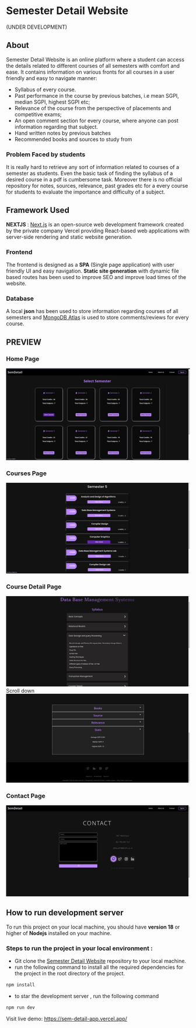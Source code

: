 # **Semester Detail Website**
(UNDER DEVELOPMENT)

## **About**

Semester Detail Website is an online platform where a student can access the details related to different courses of all semesters with comfort and ease. It contains information on various fronts for all courses in a user friendly and easy to navigate manner:

- Syllabus of every course.
- Past performance in the course by previous batches, i.e mean SGPI, median SGPI, highest SGPI etc;
- Relevance of the course from the perspective of placements and competitive exams;
- An open comment section for every course, where anyone can post information regarding that subject.
- Hand written notes by previous batches
- Recommended books and sources to study from

### **Problem Faced by students**

It is really hard to retrieve any sort of information related to courses of a semester as students. Even the basic task of finding the syllabus of a desired course in a pdf is cumbersome task. Moreover there is no official repository for notes, sources, relevance, past grades etc for a every course for students to evaluate the importance and difficulty of a subject.

## **Framework Used**

**NEXTJS** : [Next.js](https://nextjs.org/) is an open-source web development framework created by the private company Vercel providing React-based web applications with server-side rendering and static website generation.

### **Frontend**

The frontend is designed as a **SPA** (Single page application) with user friendly UI and easy navigation.
**Static site generation** with dynamic file based routes has been used to improve SEO and improve load times of the website.

### **Database**

A local **json** has been used to store information regarding courses of all semesters and [MongoDB Atlas](https://www.mongodb.com/atlas/database) is used to store comments/reviews for every course.

## **PREVIEW**

### **Home Page**

![Home Page](/public//website-ss/home.png)

### **Courses Page**

![Courses Page](/public//website-ss/courses.png)

### **Course Detail Page**

![CourseDetail Page](/public//website-ss/courseDetail.png)
Scroll down
![CourseDetail Page](/public//website-ss/courseDetail2.png)

### **Contact Page**

![Contact Page](/public//website-ss/contact.png)

## **How to run development server**

To run this project on your local machine, you should have **version 18** or higher of **Nodejs** installed on your machine.

### **Steps to run the project in your local environment :**

- Git clone the [Semester Detail Website](https://github.com/p-chhabra/Semester-Detail-Website) repository to your local machine.
- run the following command to install all the required dependencies for the project in the root directory of the project.

```bash
npm install
```

- to star the development server , run the following command

```bash
npm run dev
```

Visit live demo: https://sem-detail-app.vercel.app/
